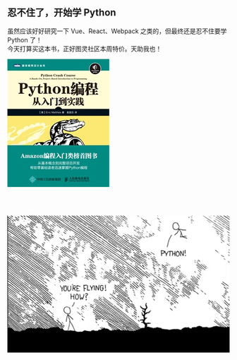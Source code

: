 ## 忍不住了，开始学 Python

虽然应该好好研究一下 Vue、React、Webpack 之类的，但最终还是忍不住要学 Python 了！  
今天打算买这本书，正好图灵社区本周特价。天助我也！

<img src="../assets/1861.308.big.jpg" />  

<br /><br />

<img src="../assets/pyhon-fly.webp" />
